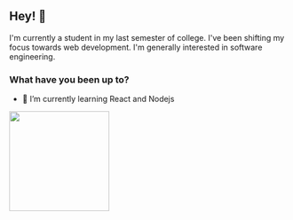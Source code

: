  ## Hey! 👋
 I'm currently a student in my last semester of college. I've been shifting my focus towards web development. I'm generally interested in software engineering.
 ### What have you been up to?
- 🌱 I’m currently learning React and Nodejs
<div>
  <a href="https://github.com/dndanli">
  <img height="180em" src="https://github-readme-stats.vercel.app/api/top-langs/?username=dndanli&layout=compact&langs_count=7&theme=buefy&hide=Hangman-Game"/>
</div> 
